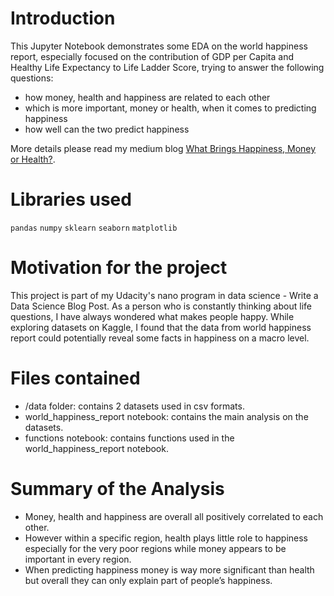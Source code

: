 # Introduction

This Jupyter Notebook demonstrates some EDA on the world happiness report, especially focused on the contribution of GDP per Capita and Healthy Life Expectancy to Life Ladder Score, trying to answer the following questions:

- how money, health and happiness are related to each other
- which is more important, money or health, when it comes to predicting happiness
- how well can the two predict happiness

More details please read my medium blog <a href="https://yinghuiyang-63486.medium.com/what-brings-happiness-money-or-health-5b6dff06cc6">What Brings Happiness, Money or Health?</a>. 

# Libraries used

`pandas` `numpy` `sklearn` `seaborn` `matplotlib`  

# Motivation for the project

This project is part of my Udacity's nano program in data science - Write a Data Science Blog Post. As a person who is constantly thinking about life questions, I have always wondered what makes people happy. While exploring datasets on Kaggle, I found that the data from world happiness report could potentially reveal some facts in happiness on a macro level.


# Files contained

- /data folder: contains 2 datasets used in csv formats.  
- world_happiness_report notebook: contains the main analysis on the datasets. 
- functions notebook: contains functions used in the world_happiness_report notebook.  

# Summary of the Analysis

- Money, health and happiness are overall all positively correlated to each other.
- However within a specific region, health plays little role to happiness especially for the very poor regions while money appears to be important in every region.
- When predicting happiness money is way more significant than health but overall they can only explain part of people’s happiness.
